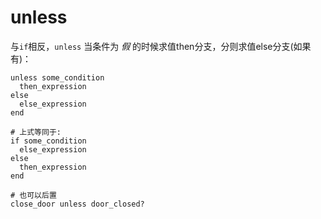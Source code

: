 # unless

与`if`相反，`unless` 当条件为 *假* 的时候求值then分支，分则求值else分支(如果有)：

```crystal
unless some_condition
  then_expression
else
  else_expression
end

# 上式等同于:
if some_condition
  else_expression
else
  then_expression
end

# 也可以后置
close_door unless door_closed?
```
